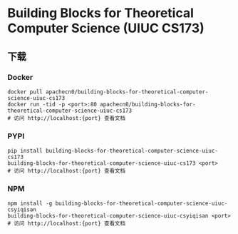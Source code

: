 # Building Blocks for Theoretical Computer Science (UIUC CS173)

## 下载

### Docker

```
docker pull apachecn0/building-blocks-for-theoretical-computer-science-uiuc-cs173
docker run -tid -p <port>:80 apachecn0/building-blocks-for-theoretical-computer-science-uiuc-cs173
# 访问 http://localhost:{port} 查看文档
```

### PYPI

```
pip install building-blocks-for-theoretical-computer-science-uiuc-cs173
building-blocks-for-theoretical-computer-science-uiuc-cs173 <port>
# 访问 http://localhost:{port} 查看文档
```

### NPM

```
npm install -g building-blocks-for-theoretical-computer-science-uiuc-csyiqisan
building-blocks-for-theoretical-computer-science-uiuc-csyiqisan <port>
# 访问 http://localhost:{port} 查看文档
```